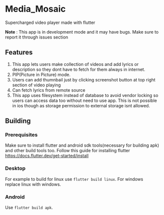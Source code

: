 # Media_Mosaic
Supercharged video player made with flutter

**Note** : This app is in development mode and it may have bugs. Make sure to report it through issues section

## Features
1. This app lets users make collection of videos and add lyrics or description so they dont have to fetch for them always in internet.
2. PIP(Picture in Picture) mode. 
3. Users can add thumnbail just by clicking screenshot button at top right section of video playing
4. Can fetch lyrics from remote source
5. This app uses filesystem instead of database to avoid vendor locking so users can access data too without need to use app. This is not possible in ios though as storage permission to external storage isnt allowed.

## Building

### Prerequisites
Make sure to install flutter and android sdk tools(necessary for building apk) and other build tools too. Follow this guide for installing flutter 
https://docs.flutter.dev/get-started/install

### Desktop
For example to build for linux use `flutter build linux`. For windows replace linux with windows.

### Android
Use `flutter build apk`.
